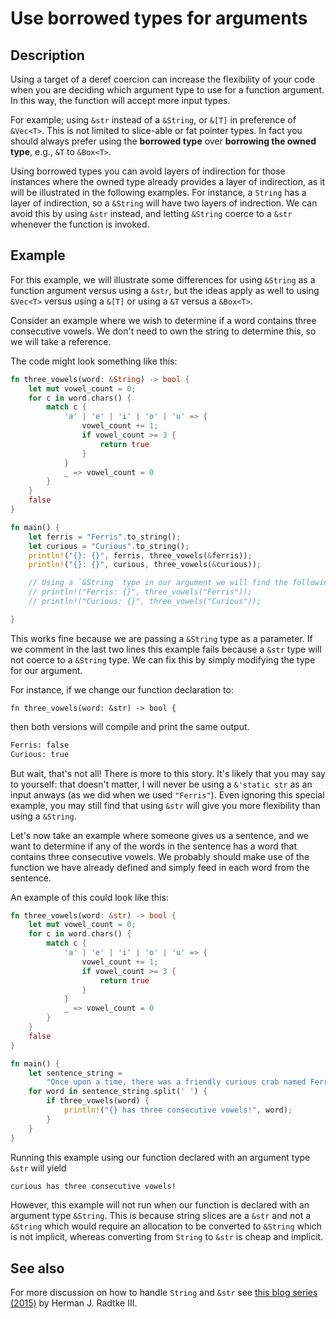 # Use borrowed types for arguments

## Description

Using a target of a deref coercion can increase the flexibility of your code when you are deciding which argument type to use for a function argument.
In this way, the function will accept more input types.

For example; using `&str` instead of a `&String`, or `&[T]` in preference of `&Vec<T>`.  This is not limited to slice-able or fat pointer types. In fact you should always prefer using the __borrowed type__ over __borrowing the owned type__, e.g., `&T` to `&Box<T>`.

Using borrowed types you can avoid layers of indirection for those instances where the owned type already provides a layer of indirection, as it will be illustrated in the following examples. For instance, a `String` has a layer of indirection, so a `&String` will have two layers of indrection.
We can avoid this by using `&str` instead, and letting `&String` coerce to a `&str` whenever the function is invoked. 

## Example

For this example, we will illustrate some differences for using `&String` as a function argument versus using a `&str`, but the ideas apply as well to using `&Vec<T>` versus using a `&[T]` or using a `&T` versus a `&Box<T>`.

Consider an example where we wish to determine if a word contains three consecutive vowels.
We don't need to own the string to determine this, so we will take a reference.

The code might look something like this:

```rust
fn three_vowels(word: &String) -> bool {
    let mut vowel_count = 0;
    for c in word.chars() {
        match c {
            'a' | 'e' | 'i' | 'o' | 'u' => {
                vowel_count += 1;
                if vowel_count >= 3 {
                    return true
                }
            }
            _ => vowel_count = 0
        }
    }
    false
}

fn main() {
    let ferris = "Ferris".to_string();
    let curious = "Curious".to_string();
    println!("{}: {}", ferris, three_vowels(&ferris));
    println!("{}: {}", curious, three_vowels(&curious));

    // Using a `&String` type in our argument we will find the following example fails:
    // println!("Ferris: {}", three_vowels("Ferris"));
    // println!("Curious: {}", three_vowels("Curious"));

}
```

This works fine because we are passing a `&String` type as a parameter.
If we comment in the last two lines this example fails because a `&str` type will not coerce to a `&String` type. 
We can fix this by simply modifying the type for our argument. 

For instance, if we change our function declaration to:

```rust, ignore
fn three_vowels(word: &str) -> bool {
```

then both versions will compile and print the same output.

```bash
Ferris: false
Curious: true
```

But wait, that's not all! There is more to this story. 
It's likely that you may say to yourself: that doesn't matter, I will never be using a `&'static str` as an input anways (as we did when we used `"Ferris"`).
Even ignoring this special example, you may still find that using `&str` will give you more flexibility than using a `&String`.

Let's now take an example where someone gives us a sentence, and we want to determine if any of the words in the sentence has a word that contains three consecutive vowels.
We probably should make use of the function we have already defined and simply feed in each word from the sentence.

An example of this could look like this:

```rust
fn three_vowels(word: &str) -> bool {
    let mut vowel_count = 0;
    for c in word.chars() {
        match c {
            'a' | 'e' | 'i' | 'o' | 'u' => {
                vowel_count += 1;
                if vowel_count >= 3 {
                    return true
                }
            }
            _ => vowel_count = 0
        }
    }
    false
}

fn main() {
    let sentence_string = 
        "Once upon a time, there was a friendly curious crab named Ferris".to_string();
    for word in sentence_string.split(' ') {
        if three_vowels(word) {
            println!("{} has three consecutive vowels!", word);
        }
    }
}
```

Running this example using our function declared with an argument type `&str` will yield

```bash
curious has three consecutive vowels!
```

However, this example will not run when our function is declared with an argument type `&String`. 
This is because string slices are a `&str` and not a `&String` which would require an allocation to be converted to `&String` which is not implicit, whereas converting from `String` to `&str` is cheap and implicit.

## See also

For more discussion on how to handle `String` and `&str` see [this blog series (2015)](https://web.archive.org/web/20201112023149/https://hermanradtke.com/2015/05/03/string-vs-str-in-rust-functions.html) by Herman J. Radtke III.
